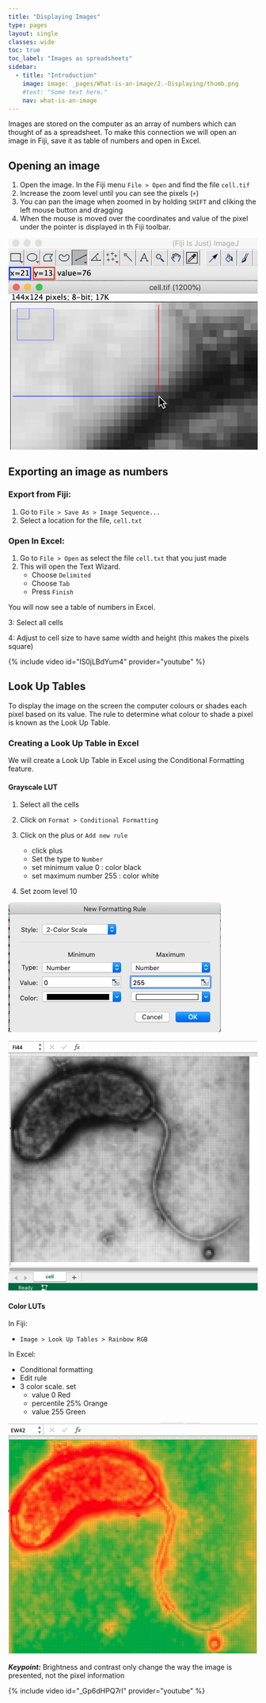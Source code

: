 ```yaml
---
title: "Displaying Images"
type: pages
layout: single
classes: wide
toc: true
toc_label: "Images as spreadsheets"
sidebar:
  - title: "Introduction"
    image: image: _pages/What-is-an-image/2.-Displaying/thumb.png
    #text: "Some text here."
    nav: what-is-an-image
---
```


Images are stored on the computer as an array of numbers which can thought of as a spreadsheet. 
To make this connection we will open an image in Fiji, save it as table of numbers and open in Excel. 



## Opening an image

1. Open the image. In the Fiji menu `File > Open` and find the file  `cell.tif`
2. Increase the zoom level until you can see the pixels (`+`)
3. You can pan the image when zoomed in by holding `SHIFT` and cliking the left mouse button and dragging
4. When the mouse is moved over the coordinates and value of the pixel under the pointer is displayed in th Fiji toolbar.

![](mouse_over.png)

## Exporting an image as numbers

### Export from Fiji:
1. Go to `File > Save As > Image Sequence...`
2. Select a location for the file, `cell.txt`

### Open In Excel:
1. Go to `File > Open` as select the file `cell.txt` that you just made
2. This will open the Text Wizard.
   * Choose `Delimited`
   * Choose `Tab`
   * Press `Finish`

You will now see a table of numbers in Excel. 

3: Select all cells

4: Adjust to cell size to have same width and height (this makes the pixels square)

{% include video id="IS0jLBdYum4" provider="youtube" %}

## Look Up Tables 

To display the image on the screen the computer colours or shades each pixel based on its value. 
The rule to determine what colour to shade a pixel is known as the Look Up Table.

### Creating a Look Up Table in Excel

We will create a Look Up Table in Excel using the Conditional Formatting feature.

#### Grayscale LUT
1. Select all the cells
2. Click on `Format > Conditional Formatting`
3. Click on the plus or `Add new rule`
	 * click plus
	 * Set the type to `Number`
    * set minimum value 0 : color black
    * set maximum number 255 : color white
    
4. Set zoom level 10
    
![](2-color-rule.png)


![](BW_lookup.png)

#### Color LUTs
In Fiji:

* `Image > Look Up Tables > Rainbow RGB`

In Excel:

* Conditional formatting
* Edit rule
* 3 color scale. set
    * value 0 Red
    * percentile 25% Orange
    * value 255 Green

![](ROG_lookup.png)

    
***Keypoint:*** Brightness and contrast only change the way the image is presented, not the pixel information

{% include video id="_Gp6dHPQ7rI" provider="youtube" %}


